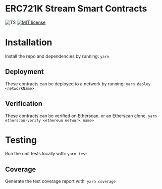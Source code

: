 # ERC721K Stream Smart Contracts

![TS](https://badgen.net/badge/-/TypeScript?icon=typescript&label&labelColor=blue&color=555555)
[![MIT license](https://img.shields.io/badge/License-MIT-blue.svg)](http://perso.crans.org/besson/LICENSE.html)

# Installation

Install the repo and dependencies by running:
`yarn`

## Deployment

These contracts can be deployed to a network by running:
`yarn deploy <networkName>`

## Verification

These contracts can be verified on Etherscan, or an Etherscan clone.
`yarn etherscan-verify <ethereum network name>`

# Testing

Run the unit tests locally with:
`yarn test`

## Coverage

Generate the test coverage report with:
`yarn coverage`
